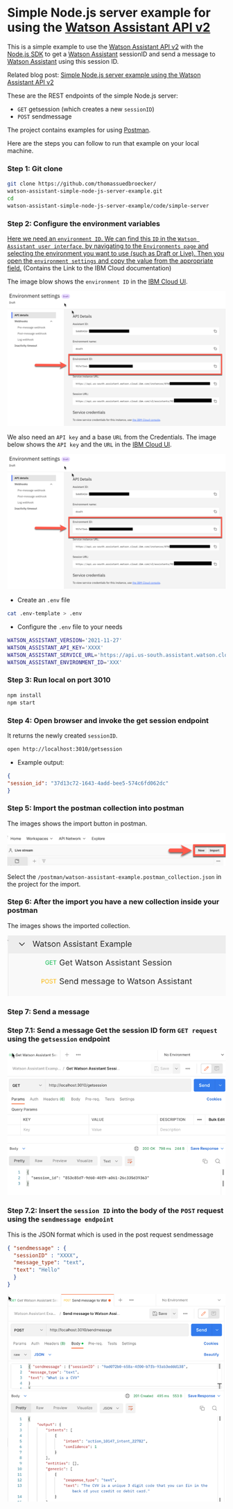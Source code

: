 # Simple Node.js server example for using the [Watson Assistant API v2](https://cloud.ibm.com/apidocs/assistant/assistant-v2) 

This is a simple example to use the [Watson Assistant API v2](https://cloud.ibm.com/apidocs/assistant/assistant-v2) with the [Node.js SDK](https://github.com/watson-developer-cloud/node-sdk) to get a [Watson Assistant](https://cloud.ibm.com/catalog/services/watson-assistant#about) sessionID and send a message to [Watson Assistant](https://cloud.ibm.com/catalog/services/watson-assistant#about) using this session ID.

Related blog post: [Simple Node.js server example using the Watson Assistant API v2](https://suedbroecker.net/2022/12/09/simple-node-js-server-example-for-using-the-watson-assistant-api-v2/)

These are the REST endpoints of the simple Node.js server: 

* `GET` getsession (which creates a new `sessionID`)
* `POST` sendmessage

The project contains examples for using [Postman](https://www.postman.com/downloads/).

Here are the steps you can follow to run that example on your local machine.

### Step 1: Git clone

```sh
git clone https://github.com/thomassuedbroecker/
watson-assistant-simple-node-js-server-example.git
cd 
watson-assistant-simple-node-js-server-example/code/simple-server
```

### Step 2: Configure the environment variables

[Here we need an `environment ID`. We can find this `ID` in the `Watson Assistant user interface`, by navigating to the `Environments page` and selecting the environment you want to use (such as Draft or Live). Then you open the `environment settings` and copy the value from the appropriate field.](https://cloud.ibm.com/apidocs/assistant/assistant-v2#createsession) (Contains the Link to the IBM Cloud documentation)

The image blow shows the `environment ID` in the [IBM Cloud UI](https://cloud.ibm.com/resources).

![](images/watson-assistant-01.png)

We also need an `API key` and a base `URL` from the Credentials. The image below shows the `API key` and the `URL` in the [IBM Cloud UI](https://cloud.ibm.com/resources).

![](images/watson-assistant-01.png)

* Create an `.env` file

```sh
cat .env-template > .env
```

* Configure the `.env` file to your needs

```sh
WATSON_ASSISTANT_VERSION='2021-11-27'
WATSON_ASSISTANT_API_KEY='XXXX'
WATSON_ASSISTANT_SERVICE_URL='https://api.us-south.assistant.watson.cloud.ibm.com'
WATSON_ASSISTANT_ENVIRONMENT_ID='XXX'
```

### Step 3: Run local on port 3010

```sh
npm install
npm start
```

### Step 4: Open browser and invoke the get session endpoint

It returns the newly created `sessionID`.

```sh
open http://localhost:3010/getsession
```

* Example output:

```json
{
"session_id": "37d13c72-1643-4add-bee5-574c6fd062dc"
}
```

### Step 5: Import the postman collection into postman

The images shows the import button in postman.

![](images/watson-assistant-03.png)

Select the `/postman/watson-assistant-example.postman_collection.json` in the project for the import.

### Step 6: After the import you have a new collection inside your postman

The images shows the imported collection.

![](images/watson-assistant-04.png)

### Step 7: Send a message 

### Step 7.1: Send a message  Get the session ID form `GET request` using the `getsession` endpoint

![](images/watson-assistant-05.png)

### Step 7.2: Insert the `session ID` into the body of the `POST` request using the `sendmessage endpoint`

This is the JSON format which is used in the post request sendmessage

```json
{ "sendmessage" : {
  "sessionID" : "XXXX",
  "message_type": "text",
  "text": "Hello"
  }
}
```

![](images/watson-assistant-06.png)

